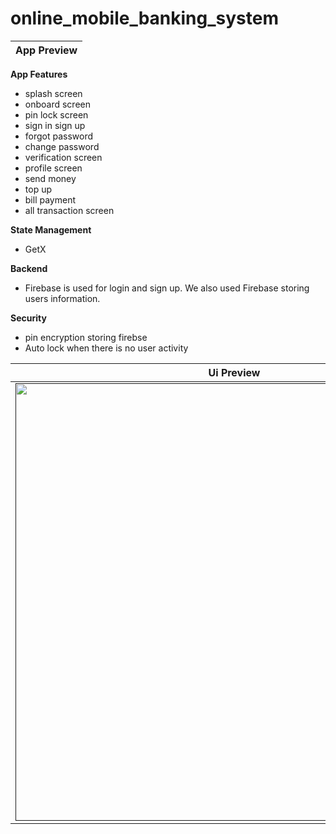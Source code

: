 # online_mobile_banking_system

|              App Preview             |
| :----------------------------------: |



**App Features**
- splash screen
- onboard screen
- pin lock screen
- sign in sign up
- forgot password
- change password
- verification screen
- profile screen
- send money
- top up
- bill payment
- all transaction screen

**State Management**
- GetX

**Backend**
- Firebase is used for login and sign up. We also used Firebase storing users information.

**Security**
- pin encryption storing firebse
- Auto lock when there is no user activity

|              Ui Preview             |
| :----------------------------------: |
| <a href="" target="_blank"><img src="" width="700"></a> |
